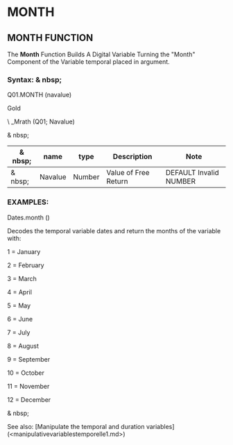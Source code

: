 # MONTH

## MONTH FUNCTION

The **Month** Function Builds A Digital Variable Turning the "Month" Component of the Variable temporal placed in argument.

### Syntax: & nbsp;

Q01.MONTH (navalue)

Gold

\ _Mrath (Q01; Navalue)

& nbsp;

| & nbsp; | **name** | **type** | **Description** | **Note** |
| --- | --- | --- | --- | --- |
| & nbsp; | Navalue | Number | Value of Free Return | DEFAULT Invalid NUMBER |

### EXAMPLES:

Dates.month ()

Decodes the temporal variable dates and return the months of the variable with:

&#49; = January

&#50; = February

&#51; = March

&#52; = April

&#53; = May

&#54; = June

&#55; = July

&#56; = August

&#57; = September

&#49;0 = October

&#49;1 = November

&#49;2 = December

& nbsp;

See also: [Manipulate the temporal and duration variables] (<manipulativevariablestemporelle1.md>)